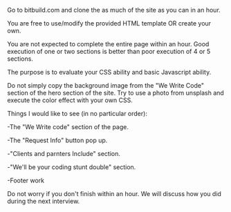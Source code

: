 Go to bitbuild.com and clone the as much of the site as you can in an hour.

You are free to use/modify the provided HTML template OR create your own.

You are not expected to complete the entire page within an hour. Good execution of one or two sections is better than poor execution of 4 or 5 sections.

The purpose is to evaluate your CSS ability and basic Javascript ability.

Do not simply copy the background image from the "We Write Code" section of the hero section of the site. Try to use a photo from unsplash and execute the color effect with your own CSS.

Things I would like to see (in no particular order):

-The "We Write code" section of the page.

-The "Request Info" button pop up.

-"Clients and parnters Include" section.

-"We'll be your coding stunt double" section.

-Footer work

Do not worry if you don't finish within an hour. We will discuss how you did during the next interview.
